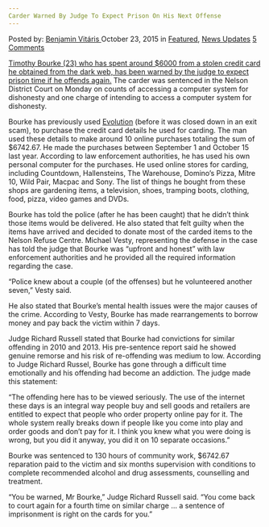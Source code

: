 ```yaml
---
Carder Warned By Judge To Expect Prison On His Next Offense
---
```

<article class="post-listing post-11844 post type-post status-publish format-standard has-post-thumbnail hentry category-deepdot-news category-news-updates tag-carder tag-expect tag-judge tag-offense tag-prison tag-warned">
<div class="post-inner">
<span>Posted by: <a href="https://www.deepdotweb.com/author/benjaminvi/" title="">Benjamin Vitáris </a></span>
<span>October 23, 2015</span>
<span>in <a href="https://www.deepdotweb.com/category/deepdot-news/" rel="category tag">Featured</a>, <a href="https://www.deepdotweb.com/category/news-updates/" rel="category tag">News Updates</a></span>
<span><a href="https://www.deepdotweb.com/2015/10/23/carder-warned-by-judge-to-expect-prison-on-his-next-offense/#comments">5 Comments</a></span>


<p><a href="http://www.stuff.co.nz/business/money/73162685/judge-warns-dark-web-fraudster-to-expect-prison-if-he-offends-again.html">Timothy Bourke (23) who has spent around $6000 from a stolen credit card he obtained from the dark web, has been warned by the judge to expect prison time if he offends again.</a> The carder was sentenced in the Nelson District Court on Monday on counts of accessing a computer system for dishonesty and one charge of intending to access a computer system for dishonesty.</p>
<p>Bourke has previously used <a href="https://www.deepdotweb.com/tag/evolution/">Evolution</a> (before it was closed down in an exit scam), to purchase the credit card details he used for carding. The man used these details to make around 10 online purchases totaling the sum of $6742.67. He made the purchases between September 1 and October 15 last year. According to law enforcement authorities, he has used his own personal computer for the purchases. He used online stores for carding, including Countdown, Hallensteins, The Warehouse, Domino&#8217;s Pizza, Mitre 10, Wild Pair, Macpac and Sony. The list of things he bought from these shops are gardening items, a television, shoes, tramping boots, clothing, food, pizza, video games and DVDs.</p>
<p>Bourke has told the police (after he has been caught) that he didn’t think those items would be delivered. He also stated that felt guilty when the items have arrived and decided to donate most of the carded items to the Nelson Refuse Centre. Michael Vesty, representing the defense in the case has told the judge that Bourke was &#8220;upfront and honest&#8221; with law enforcement authorities and he provided all the required information regarding the case.</p>
<p>&#8220;Police knew about a couple (of the offenses) but he volunteered another seven,” Vesty said.</p>
<p>He also stated that Bourke’s mental health issues were the major causes of the crime. According to Vesty, Bourke has made rearrangements to borrow money and pay back the victim within 7 days.</p>
<p>Judge Richard Russell stated that Bourke had convictions for similar offending in 2010 and 2013. His pre-sentence report said he showed genuine remorse and his risk of re-offending was medium to low. According to Judge Richard Russel, Bourke has gone through a difficult time emotionally and his offending had become an addiction. The judge made this statement:</p>
<p>&#8220;The offending here has to be viewed seriously. The use of the internet these days is an integral way people buy and sell goods and retailers are entitled to expect that people who order property online pay for it. The whole system really breaks down if people like you come into play and order goods and don&#8217;t pay for it. I think you knew what you were doing is wrong, but you did it anyway, you did it on 10 separate occasions.&#8221;</p>
<p>Bourke was sentenced to 130 hours of community work, $6742.67 reparation paid to the victim and six months supervision with conditions to complete recommended alcohol and drug assessments, counselling and treatment.</p>
<p>“You be warned, Mr Bourke,&#8221; Judge Richard Russell said. &#8220;You come back to court again for a fourth time on similar charge &#8230; a sentence of imprisonment is right on the cards for you.&#8221;</p>
</div>
<span style="display:none"><a href="https://www.deepdotweb.com/tag/carder/" rel="tag">carder</a> <a href="https://www.deepdotweb.com/tag/expect/" rel="tag">expect</a> <a href="https://www.deepdotweb.com/tag/judge/" rel="tag">judge</a> <a href="https://www.deepdotweb.com/tag/offense/" rel="tag">offense</a> <a href="https://www.deepdotweb.com/tag/prison/" rel="tag">prison</a> <a href="https://www.deepdotweb.com/tag/warned/" rel="tag">warned</a></span> <span style="display:none" class="updated">2015-10-23</span>
<div style="display:none" class="vcard author" itemprop="author" itemscope itemtype="http://schema.org/Person"><strong class="fn" itemprop="name"><a href="https://www.deepdotweb.com/author/benjaminvi/" title="Posts by Benjamin Vitáris" rel="author">Benjamin Vitáris</a></strong></div>
</div>
</article>

